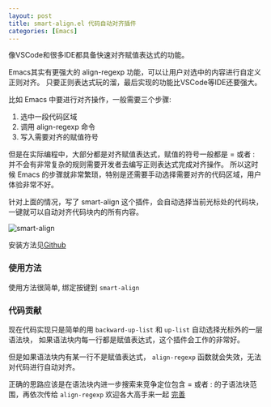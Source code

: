 ```yaml
---
layout: post
title: smart-align.el 代码自动对齐插件
categories: [Emacs]
---
```


像VSCode和很多IDE都具备快速对齐赋值表达式的功能。

Emacs其实有更强大的 align-regexp 功能，可以让用户对选中的内容进行自定义正则对齐。
只要正则表达式玩的溜，最后实现的功能比VSCode等IDE还要强大。

比如 Emacs 中要进行对齐操作，一般需要三个步骤:
1. 选中一段代码区域
2. 调用 align-regexp 命令
3. 写入需要对齐的赋值符号

但是在实际编程中，大部分都是对齐赋值表达式，赋值的符号一般都是 = 或者 :
并不会有非常复杂的规则需要开发者去编写正则表达式完成对齐操作。
所以这时候 Emacs 的步骤就非常繁琐，特别是还需要手动选择需要对齐的代码区域，用户体验非常不好。

针对上面的情况，写了 smart-align 这个插件，会自动选择当前光标处的代码块，一键就可以自动对齐代码块内的所有内容。

![smart-align]({{site.url}}/pics/smart-align/smart-align.gif)

安装方法见[Github](https://github.com/manateelazycat/smart-align)

### 使用方法
使用方法很简单, 绑定按键到 ```smart-align```

### 代码贡献
现在代码实现只是简单的用 ```backward-up-list``` 和 ```up-list``` 自动选择光标外的一层语法块，
如果语法块内每一行都是赋值表达式，这个插件会工作的非常好。

但是如果语法块内有某一行不是赋值表达式， ```align-regexp``` 函数就会失效，无法对代码进行自动对齐。

正确的思路应该是在语法块内进一步搜索来竞争定位包含 = 或者 : 的子语法块范围，再依次传给 ```align-regexp```
欢迎各大高手来一起 [完善](https://github.com/manateelazycat/smart-align/edit/master/smart-align.el)

